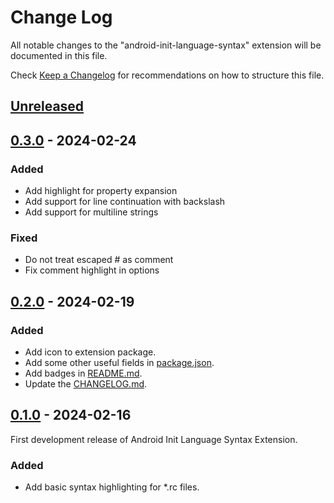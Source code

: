 # Change Log

All notable changes to the "android-init-language-syntax" extension will be documented in this file.

Check [Keep a Changelog](http://keepachangelog.com/) for recommendations on how to structure this file.

## [Unreleased]


## [0.3.0] - 2024-02-24

### Added

- Add highlight for property expansion
- Add support for line continuation with backslash
- Add support for multiline strings

### Fixed

- Do not treat escaped # as comment
- Fix comment highlight in options


## [0.2.0] - 2024-02-19

### Added

- Add icon to extension package.
- Add some other useful fields in [package.json](package.json).
- Add badges in [README.md](README.md).
- Update the [CHANGELOG.md](CHANGELOG.md).


## [0.1.0] - 2024-02-16

First development release of Android Init Language Syntax Extension.

### Added

- Add basic syntax highlighting for *.rc files.


[unreleased]: https://github.com/juliencombattelli/vscode-android-init-language-syntax/compare/0.3.0...HEAD
[0.3.0]: https://github.com/juliencombattelli/vscode-android-init-language-syntax/releases/tag/0.3.0
[0.2.0]: https://github.com/juliencombattelli/vscode-android-init-language-syntax/releases/tag/0.2.0
[0.1.0]: https://github.com/juliencombattelli/vscode-android-init-language-syntax/releases/tag/0.1.0
